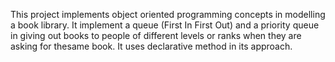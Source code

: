 
This project implements object oriented programming concepts in modelling a book library. It implement a queue (First In First Out) and a priority queue in giving 
out books to people of different levels or ranks when they are asking for thesame book. It uses declarative method in its approach.
